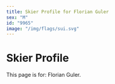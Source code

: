 ```yaml
---
title: Skier Profile for Florian Guler
sex: "M"
id: "9965"
image: "/img/flags/sui.svg" 
---
```


# Skier Profile

This page is for: Florian Guler.
    